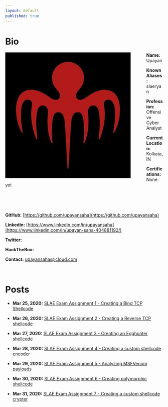 ```yaml
---
layout: default
published: true
---
```


# Bio

<img style="padding-right: 50px;" align="left" src="assets/images/logo.jpeg">

**Name:** Upayan

**Known Aliases:** slaeryan

**Profession:** Offensive Cyber Analyst

**Current Location:** Kolkata, IN

**Certifications:** None yet

<br clear="left"/>
<br />
<br />

**GitHub:** [https://github.com/upayansaha](https://github.com/upayansaha)

**Linkedin:** [https://www.linkedin.com/in/upayansaha](https://www.linkedin.com/in/upayan-saha-404881192/)

**Twitter:**

**HackTheBox:** <script src="https://www.hackthebox.eu/badge/255823"></script>

**Contact:** upayansaha@icloud.com

<br />

# Posts
- **Mar 25, 2020:** [SLAE Exam Assignment 1 - Creating a Bind TCP Shellcode](./posts/slae-assignment1-blogpost.html)

- **Mar 26, 2020:** [SLAE Exam Assignment 2 - Creating a Reverse TCP shellcode](./posts/slae-assignment2-blogpost.html)

- **Mar 27, 2020:** [SLAE Exam Assignment 3 - Creating an Egghunter shellcode](./posts/slae-assignment3-blogpost.html)

- **Mar 28, 2020:** [SLAE Exam Assignment 4 - Creating a custom shellcode encoder](./posts/slae-assignment4-blogpost.html)

- **Mar 29, 2020:** [SLAE Exam Assignment 5 - Analyzing MSFVenom payloads](./posts/slae-assignment5-blogpost.html)

- **Mar 30, 2020:** [SLAE Exam Assignment 6 - Creating polymorphic shellcode](./posts/slae-assignment6-blogpost.html)

- **Mar 31, 2020:** [SLAE Exam Assignment 7 - Creating a custom shellcode crypter](./posts/slae-assignment7-blogpost.html)
